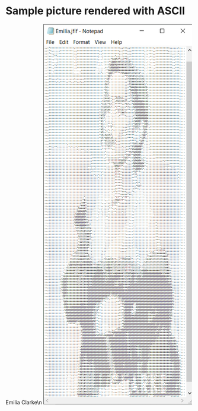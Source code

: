 # Sample picture rendered with ASCII
Emilia Clarke\n
![demo](https://github.com/theeemanuel/ascii/blob/main/picture%20rendering%20in%20ascii/samples/emiliaASCII.png)
